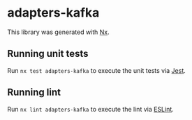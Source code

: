 # adapters-kafka

This library was generated with [Nx](https://nx.dev).

## Running unit tests

Run `nx test adapters-kafka` to execute the unit tests via [Jest](https://jestjs.io).

## Running lint

Run `nx lint adapters-kafka` to execute the lint via [ESLint](https://eslint.org/).
